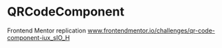 # QRCodeComponent
Frontend Mentor replication www.frontendmentor.io/challenges/qr-code-component-iux_sIO_H
